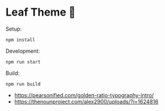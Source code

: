Leaf Theme 🍃
=============

Setup:

```
npm install
```

Development:

```
npm run start
```

Build:

```
npm run build
```

 - https://pearsonified.com/golden-ratio-typography-intro/
 - https://thenounproject.com/alex2900/uploads/?i=1624816